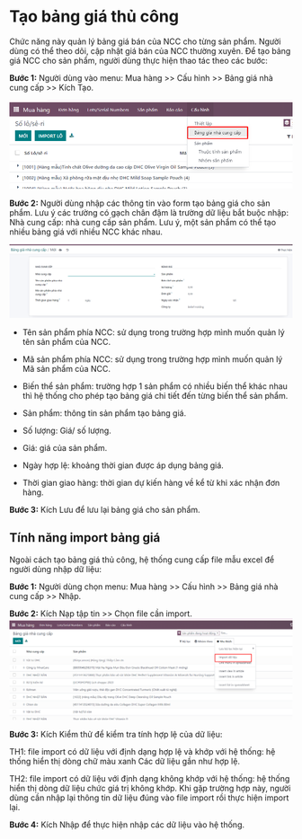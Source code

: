 # Tạo bảng giá thủ công
Chức năng này quản lý bảng giá bán của NCC cho từng sản phẩm. Người dùng có thể theo dõi, cập nhật giá bán của NCC thường xuyên.
Để tạo bảng giá NCC cho sản phẩm, người dùng thực hiện thao tác theo các bước:

**Bước 1:** Người dùng vào menu: Mua hàng >> Cấu hình >> Bảng giá nhà cung cấp >> Kích Tạo.

![alt text](image-6.png)

**Bước 2:** Người dùng nhập các thông tin vào form tạo bảng giá cho sản phẩm. Lưu ý các trường có gạch chân đậm là trường dữ liệu bắt buộc nhập:
Nhà cung cấp: nhà cung cấp sản phẩm. Lưu ý, một sản phẩm có thể tạo nhiều bảng giá với nhiều NCC khác nhau.

![alt text](image-7.png)

+ Tên sản phẩm phía NCC: sử dụng trong trường hợp mình muốn quản lý tên sản phẩm của NCC.

+ Mã sản phẩm phía NCC: sử dụng trong trường hợp mình muốn quản lý Mã sản phẩm của NCC.

+ Biến thể sản phẩm: trường hợp 1 sản phẩm có nhiều biến thể khác nhau thì hệ thống cho phép tạo bảng giá chi tiết đến từng biến thể sản phẩm.

+ Sản phẩm: thông tin sản phẩm tạo bảng giá.

+ Số lượng: Giá/ số lượng.

+ Giá: giá của sản phẩm.

+ Ngày hợp lệ: khoảng thời gian được áp dụng bảng giá.

+ Thời gian giao hàng: thời gian dự kiến hàng về kể từ khi xác nhận đơn hàng.

**Bước 3:** Kích Lưu để lưu lại bảng giá cho sản phẩm.
 
## Tính năng import bảng giá
Ngoài cách tạo bảng giá thủ công, hệ thống cung cấp file mẫu excel để người dùng nhập dữ liệu:

**Bước 1:** Người dùng chọn menu: Mua hàng >> Cấu hình >> Bảng giá nhà cung cấp >> Nhập.

**Bước 2:** Kích Nạp tập tin >> Chọn file cần import.
![alt text](image-8.png)

**Bước 3:** Kích Kiểm thử để kiểm tra tính hợp lệ của dữ liệu:

TH1: file import có dữ liệu với định dạng hợp lệ và khớp với hệ thống: hệ thống hiển thị dòng chữ màu xanh Các dữ liệu gần như hợp lệ.

TH2: file import có dữ liệu với định dạng không khớp với hệ thống: hệ thống hiển thị dòng dữ liệu chức giá trị không khớp. Khi gặp trường hợp này, người dùng cần nhập lại thông tin dữ liệu đúng vào file import rồi thực hiện import lại.


**Bước 4:** Kích Nhập để thực hiện nhập các dữ liệu vào hệ thống.

 
 
 